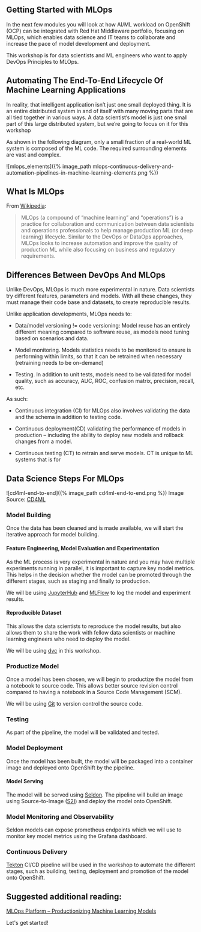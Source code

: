 ## Getting Started with MLOps

In the next few modules you will look at how AI/ML workload on OpenShift (OCP) can be integrated with Red Hat Middleware portfolio, focusing on MLOps, which enables data science and IT teams to collaborate and increase the pace of model development and deployment.

This workshop is for data scientists and ML engineers who want to apply DevOps Principles to MLOps. 

## Automating The End-To-End Lifecycle Of Machine Learning Applications

In reality, that intelligent application isn’t just one small deployed thing. It is an entire distributed system in and of itself with many moving parts that are all tied together in various ways. A data scientist’s model is just one small part of this large distributed system, but we’re going to focus on it for this workshop

As shown in the following diagram, only a small fraction of a real-world ML system is composed of the ML code. The required surrounding elements are vast and complex.

![mlops_elements]({% image_path mlops-continuous-delivery-and-automation-pipelines-in-machine-learning-elements.png %}) 

## What Is MLOps

From [Wikipedia](https://en.wikipedia.org/wiki/MLOps):

>MLOps (a compound of “machine learning” and “operations”) is a practice for collaboration and communication between data scientists and operations professionals to help manage production ML (or deep learning) lifecycle. Similar to the DevOps or DataOps approaches, MLOps looks to increase automation and improve the quality of production ML while also focusing on business and regulatory requirements. 

## Differences Between DevOps And MLOps

 Unlike DevOps, MLOps is much more experimental in nature. Data scientists try different features, parameters and models. With all these changes, they must manage their code base and datasets, to create reproducible results.

Unlike application developments, MLOps needs to:

* Data/model versioning != code versioning: Model reuse has an entirely different meaning compared to software reuse, as models need tuning based on scenarios and data.

* Model monitoring. Models statistics needs to be monitored to ensure is performing within limits, so that it can be retrained when necessary (retraining needs to be on-demand) 

* Testing. In addition to unit tests, models need to be validated for model quality, such as accuracy, AUC, ROC, confusion matrix, precision, recall, etc. 

As such:

* Continuous integration (CI) for MLOps also involves validating the data and the schema in addition to testing code.

* Continuous deployment(CD) validating the performance of models in production – including the ability to deploy new models and rollback changes from a model.

* Continuous testing (CT) to retrain and serve models. CT is unique to ML systems that is for 

## Data Science Steps For MLOps

![cd4ml-end-to-end]({% image_path cd4ml-end-to-end.png %}) 
Image Source: [CD4ML](https://martinfowler.com/articles/cd4ml.html#TestingAndQualityInMachineLearning)

### Model Building
Once the data has been cleaned and is made available, we will start the iterative approach for model building. 

#### Feature Engineering, Model Evaluation and Experimentation

As the ML process is very experimental in nature and you may have multiple experiments running in parallel, it is important to capture key model metrics. This helps in the decision whether the model can be promoted through the different stages, such as staging and finally to production. 

We will be using [JupyterHub](https://jupyter.org/hub) and [MLFlow](https://www.mlflow.org/) to log the model and experiment results. 

#### Reproducible Dataset

This allows the data scientists to reproduce the model results, but also allows them to share the work with fellow data scientists or machine learning engineers who need to deploy the model.

We will be using [dvc](https://dvc.org/) in this workshop. 

### Productize Model

Once a model has been chosen, we will begin to productize the model from a notebook to source code. This allows better source revision control compared to having a notebook in a Source Code Management (SCM). 

We will be using [Git](https://git-scm.com/book/en/v2/Getting-Started-What-is-Git%3F) to version control the source code. 

### Testing 

As part of the pipeline, the model will be validated and tested. 

### Model Deployment

Once the model has been built, the model will be packaged into a container image and deployed onto OpenShift by the pipeline. 

#### Model Serving

The model will be served using [Seldon](https://www.seldon.io/). The pipeline will build an image using Source-to-Image ([S2I](https://github.com/openshift/source-to-image)) and deploy the model onto OpenShift. 

### Model Monitoring and Observability

Seldon models can expose prometheus endpoints which we will use to monitor key model metrics using the Grafana dashboard. 

### Continuous Delivery 

[Tekton](https://tekton.dev/) CI/CD pipeline will be used in the workshop to automate the different stages, such as building, testing, deployment and promotion of the model onto OpenShift. 

## Suggested additional reading:
[MLOps Platform – Productionizing Machine Learning Models](https://www.xenonstack.com/blog/mlops/)


Let's get started!

